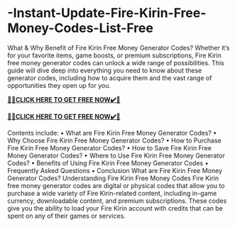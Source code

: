 # -Instant-Update-Fire-Kirin-Free-Money-Codes-List-Free

What & Why Benefit of Fire Kirin Free Money Generator Codes?
Whether it’s for your favorite items, game boosts, or premium subscriptions, Fire Kirin free money generator codes can unlock a wide range of possibilities. This guide will dive deep into everything you need to know about these generator codes, including how to acquire them and the vast range of opportunities they open up for you.

**[🎁🎁CLICK HERE TO GET FREE NOW✔️🎁](https://rewardscraft.com/free-fire-free-diamond-codes)**

**[🎁🎁CLICK HERE TO GET FREE NOW✔️🎁](https://rewardscraft.com/free-fire-free-diamond-codes)**

Contents include:
• What are Fire Kirin Free Money Generator Codes?
• Why Choose Fire Kirin Free Money Generator Codes?
• How to Purchase Fire Kirin Free Money Generator Codes?
• How to Save Fire Kirin Free Money Generator Codes?
• Where to Use Fire Kirin Free Money Generator Codes?
• Benefits of Using Fire Kirin Free Money Generator Codes
• Frequently Asked Questions
• Conclusion
What are Fire Kirin Free Money Generator Codes?
Understanding Fire Kirin Free Money Codes
Fire Kirin free money generator codes are digital or physical codes that allow you to purchase a wide variety of Fire Kirin-related content, including in-game currency, downloadable content, and premium subscriptions. These codes give you the ability to load your Fire Kirin account with credits that can be spent on any of their games or services.
